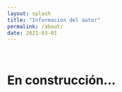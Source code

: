 ```yaml
---
layout: splash
title: "Información del autor"
permalink: /about/
date: 2021-03-01
---
```


<br>

<h1>En construcción...</h1>

